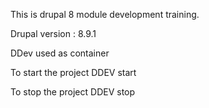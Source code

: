 This is drupal 8 module development training.

Drupal version : 8.9.1

DDev used as container

To start the project
DDEV start

To stop the project
DDEV stop
